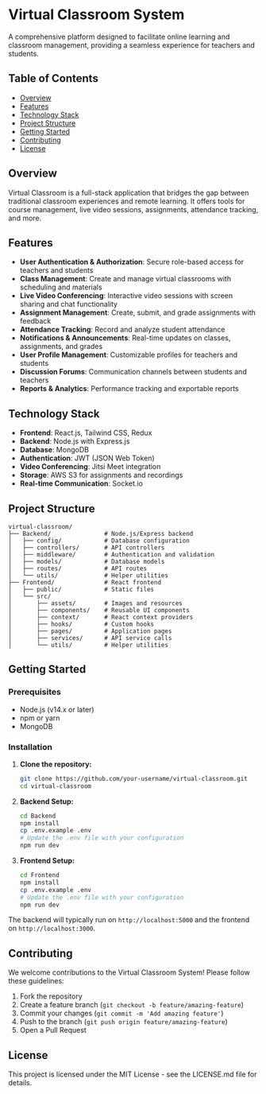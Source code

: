 # Virtual Classroom System

A comprehensive platform designed to facilitate online learning and classroom management, providing a seamless experience for teachers and students.

## Table of Contents
- [Overview](#overview)
- [Features](#features)
- [Technology Stack](#technology-stack)
- [Project Structure](#project-structure)
- [Getting Started](#getting-started)
- [Contributing](#contributing)
- [License](#license)

## Overview

Virtual Classroom is a full-stack application that bridges the gap between traditional classroom experiences and remote learning. It offers tools for course management, live video sessions, assignments, attendance tracking, and more.

## Features

- **User Authentication & Authorization**: Secure role-based access for teachers and students
- **Class Management**: Create and manage virtual classrooms with scheduling and materials
- **Live Video Conferencing**: Interactive video sessions with screen sharing and chat functionality
- **Assignment Management**: Create, submit, and grade assignments with feedback
- **Attendance Tracking**: Record and analyze student attendance  
- **Notifications & Announcements**: Real-time updates on classes, assignments, and grades
- **User Profile Management**: Customizable profiles for teachers and students
- **Discussion Forums**: Communication channels between students and teachers
- **Reports & Analytics**: Performance tracking and exportable reports

## Technology Stack

- **Frontend**: React.js, Tailwind CSS, Redux
- **Backend**: Node.js with Express.js
- **Database**: MongoDB
- **Authentication**: JWT (JSON Web Token)
- **Video Conferencing**: Jitsi Meet integration
- **Storage**: AWS S3 for assignments and recordings
- **Real-time Communication**: Socket.io

## Project Structure

```
virtual-classroom/
├── Backend/               # Node.js/Express backend
│   ├── config/            # Database configuration
│   ├── controllers/       # API controllers
│   ├── middleware/        # Authentication and validation
│   ├── models/            # Database models
│   ├── routes/            # API routes
│   └── utils/             # Helper utilities
├── Frontend/              # React frontend
│   ├── public/            # Static files
│   └── src/
│       ├── assets/        # Images and resources
│       ├── components/    # Reusable UI components
│       ├── context/       # React context providers
│       ├── hooks/         # Custom hooks
│       ├── pages/         # Application pages
│       ├── services/      # API service calls
│       └── utils/         # Helper utilities
```

## Getting Started

### Prerequisites

- Node.js (v14.x or later)
- npm or yarn
- MongoDB

### Installation

1. **Clone the repository:**
   ```bash
   git clone https://github.com/your-username/virtual-classroom.git
   cd virtual-classroom
   ```

2. **Backend Setup:**
   ```bash
   cd Backend
   npm install
   cp .env.example .env
   # Update the .env file with your configuration
   npm run dev
   ```

3. **Frontend Setup:**
   ```bash
   cd Frontend
   npm install
   cp .env.example .env
   # Update the .env file with your configuration
   npm run dev
   ```

The backend will typically run on `http://localhost:5000` and the frontend on `http://localhost:3000`.

## Contributing

We welcome contributions to the Virtual Classroom System! Please follow these guidelines:

1. Fork the repository
2. Create a feature branch (`git checkout -b feature/amazing-feature`)
3. Commit your changes (`git commit -m 'Add amazing feature'`)
4. Push to the branch (`git push origin feature/amazing-feature`)
5. Open a Pull Request

## License

This project is licensed under the MIT License - see the LICENSE.md file for details.

